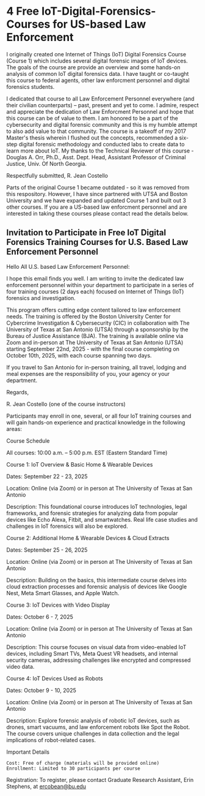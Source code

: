 # 4 Free IoT-Digital-Forensics-Courses for US-based Law Enforcement

I originally created one Internet of Things (IoT) Digital Forensics Course (Course 1) which includes several digital forensic images of IoT devices. The goals of the course are provide an overview and some hands-on analysis of common IoT digital forensics data. I have taught or co-taught this course to federal agents, other law enforcment personnel and digital forensics students. 

I dedicated that course to all Law Enforcement Personnel everywhere (and their civilian counterparts) – past, present and yet to come. I admire, respect and appreciate the dedication of Law Enforcment Personnel and hope that this course can be of value to them. I am honored to be a part of the cybersecurity and digital forensic community and this is my humble attempt to also add value to that community. The course is a takeoff of my 2017 Master's thesis wherein I flushed out the concepts, recommended a six-step digital forensic methodology and conducted labs to create data to learn more about IoT. My thanks to the Technical Reviewer of this course - Douglas A. Orr, Ph.D., Asst. Dept. Head, Assistant Professor of Criminal Justice, Univ. Of North Georgia. 

Respectfully submitted,
R. Jean Costello



Parts of the original Course 1 became outdated - so it was removed from this respository. However, I have since partnered with UTSA and Boston University and we have expanded and updated Course 1 and built out 3 other courses. If you are a US-based law enforcment personnel and are interested in taking these courses please contact read the details below.

## Invitation to Participate in Free IoT Digital Forensics Training Courses for U.S. Based Law Enforcement Personnel ##

Hello All U.S. based Law Enforcement Personnel:

I hope this email finds you well. I am writing to invite the dedicated law enforcement personnel within your department to participate in a series of four training courses (2 days each) focused on Internet of Things (IoT) forensics and investigation. 

This program offers cutting edge content tailored to law enforcement needs. The training is offered by the Boston University Center for Cybercrime Investigation & Cybersecurity (CIC) in collaboration with The University of Texas at San Antonio (UTSA) through a sponsorship by the Bureau of Justice Assistance (BJA). The training is available online via Zoom and in-person at The University of Texas at San Antonio (UTSA) starting September 22nd, 2025 - with the final course completing on October 10th, 2025, with each course spanning two days.

If you travel to San Antonio for in-person training, all travel, lodging and meal expenses are the responsibility of you, your agency or your department.

Regards, 

R. Jean Costello (one of the course instructors)


Participants may enroll in one, several, or all four IoT training courses and will gain hands-on experience and practical knowledge in the following areas:

Course Schedule

All courses: 10:00 a.m. – 5:00 p.m. EST (Eastern Standard Time)

Course 1: IoT Overview & Basic Home & Wearable Devices

Dates: September 22 - 23, 2025

Location: Online (via Zoom) or in person at The University of Texas at San Antonio

Description: This foundational course introduces IoT technologies, legal frameworks, and forensic strategies for analyzing data from popular devices like Echo Alexa, Fitbit, and smartwatches. Real life case studies and challenges in IoT forensics will also be explored.

Course 2: Additional Home & Wearable Devices & Cloud Extracts

Dates: September 25 - 26, 2025

Location: Online (via Zoom) or in person at The University of Texas at San Antonio

Description: Building on the basics, this intermediate course delves into cloud extraction processes and forensic analysis of devices like Google Nest, Meta Smart Glasses, and Apple Watch.

Course 3: IoT Devices with Video Display

Dates: October 6 - 7, 2025

Location: Online (via Zoom) or in person at The University of Texas at San Antonio

Description: This course focuses on visual data from video-enabled IoT devices, including Smart TVs, Meta Quest VR headsets, and internal security cameras, addressing challenges like encrypted and compressed video data.

Course 4: IoT Devices Used as Robots

Dates: October 9 - 10, 2025

Location: Online (via Zoom) or in person at The University of Texas at San Antonio

Description: Explore forensic analysis of robotic IoT devices, such as drones, smart vacuums, and law enforcement robots like Spot the Robot. The course covers unique challenges in data collection and the legal implications of robot-related cases.

Important Details

    Cost: Free of charge (materials will be provided online)
    Enrollment: Limited to 30 participants per course

Registration: To register, please contact Graduate Research Assistant, Erin Stephens, at ercobean@bu.edu

 

	


